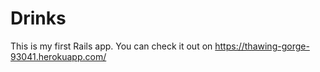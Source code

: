 # Drinks

This is my first Rails app.
You can check it out on https://thawing-gorge-93041.herokuapp.com/

